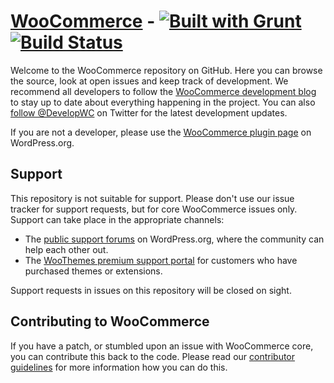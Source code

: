 # [WooCommerce](http://www.woothemes.com/woocommerce/) - [![Built with Grunt](https://cdn.gruntjs.com/builtwith.png)](http://gruntjs.com/) [![Build Status](https://api.travis-ci.org/woothemes/woocommerce.svg?branch=master)](http://travis-ci.org/woothemes/woocommerce)

Welcome to the WooCommerce repository on GitHub. Here you can browse the source, look at open issues and keep track of development. We recommend all developers to follow the [WooCommerce development blog](http://develop.woothemes.com/woocommerce/) to stay up to date about everything happening in the project. You can also [follow @DevelopWC](https://twitter.com/DevelopWC) on Twitter for the latest development updates.

If you are not a developer, please use the [WooCommerce plugin page](http://wordpress.org/plugins/woocommerce/) on WordPress.org.

## Support
This repository is not suitable for support. Please don't use our issue tracker for support requests, but for core WooCommerce issues only. Support can take place in the appropriate channels:

* The [public support forums](http://wordpress.org/support/plugin/woocommerce) on WordPress.org, where the community can help each other out.
* The [WooThemes premium support portal](http://support.woothemes.com/) for customers who have purchased themes or extensions.

Support requests in issues on this repository will be closed on sight.


## Contributing to WooCommerce
If you have a patch, or stumbled upon an issue with WooCommerce core, you can contribute this back to the code. Please read our [contributor guidelines](https://github.com/woothemes/woocommerce/blob/master/CONTRIBUTING.md) for more information how you can do this.
